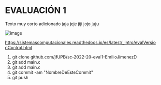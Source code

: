 # EVALUACIÓN 1


Texto muy corto adicionado jaja jeje jiji jojo juju

![image](https://user-images.githubusercontent.com/94581304/183149134-7a4e647a-d289-45a6-b4fe-15b5826b0607.png)

https://sistemascomputacionales.readthedocs.io/es/latest/_intro/evalVersionControl.html


1. git clone github.com/jfUPB/sc-2022-20-eval1-EmilioJimenezD
2. git add main.c
3. git add main.c
4. git commit -am "NombreDeEsteCommit"
5. git push
